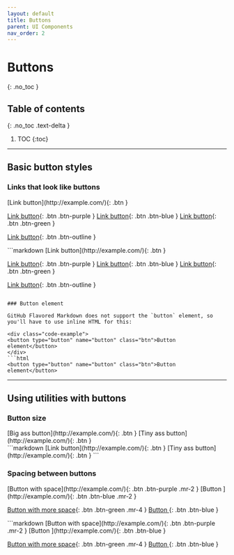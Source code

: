 ```yaml
---
layout: default
title: Buttons
parent: UI Components
nav_order: 2
---
```


# Buttons
{: .no_toc }

## Table of contents
{: .no_toc .text-delta }

1. TOC
{:toc}

---

## Basic button styles

### Links that look like buttons

<div class="code-example" markdown="1">
[Link button](http://example.com/){: .btn }

[Link button](http://example.com/){: .btn .btn-purple }
[Link button](http://example.com/){: .btn .btn-blue }
[Link button](http://example.com/){: .btn .btn-green }

[Link button](http://example.com/){: .btn .btn-outline }
</div>
```markdown
[Link button](http://example.com/){: .btn }

[Link button](http://example.com/){: .btn .btn-purple }
[Link button](http://example.com/){: .btn .btn-blue }
[Link button](http://example.com/){: .btn .btn-green }

[Link button](http://example.com/){: .btn .btn-outline }
```

### Button element

GitHub Flavored Markdown does not support the `button` element, so you'll have to use inline HTML for this:

<div class="code-example">
<button type="button" name="button" class="btn">Button element</button>
</div>
```html
<button type="button" name="button" class="btn">Button element</button>
```

---

## Using utilities with buttons

### Button size

<div class="code-example" markdown="1">
<span class="fs-6">
[Big ass button](http://example.com/){: .btn }
</span>

<span class="fs-3">
[Tiny ass button](http://example.com/){: .btn }
</span>
</div>
```markdown
<span class="fs-8">
[Link button](http://example.com/){: .btn }
</span>

<span class="fs-3">
[Tiny ass button](http://example.com/){: .btn }
</span>
```

### Spacing between buttons



<div class="code-example" markdown="1">
[Button with space](http://example.com/){: .btn .btn-purple .mr-2 }
[Button ](http://example.com/){: .btn .btn-blue .mr-2 }

[Button with more space](http://example.com/){: .btn .btn-green .mr-4 }
[Button ](http://example.com/){: .btn .btn-blue }
</div>
```markdown
[Button with space](http://example.com/){: .btn .btn-purple .mr-2 }
[Button ](http://example.com/){: .btn .btn-blue }

[Button with more space](http://example.com/){: .btn .btn-green .mr-4 }
[Button ](http://example.com/){: .btn .btn-blue }
```
